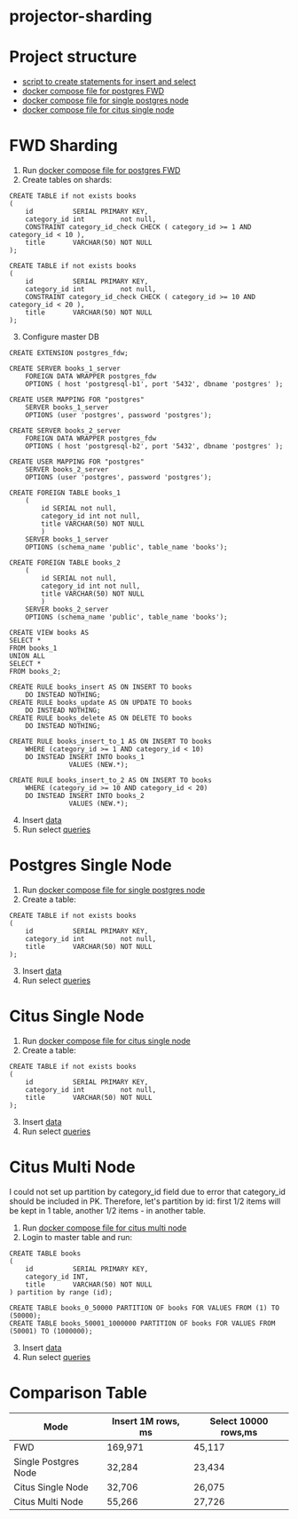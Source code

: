 # projector-sharding

# Project structure

- [script to create statements for insert and select](./app/src/main/kotlin/com/jdum/projector/sharding/Application.kt)
- [docker compose file for postgres FWD](./docker-compose-fwd.yml)
- [docker compose file for single postgres node](./docker-compose-single.yml)
- [docker compose file for citus single node](./docker-compose-citus-single.yml)

# FWD Sharding

1. Run [docker compose file for postgres FWD](./docker-compose-fwd.yml)
2. Create tables on shards:

```postgresql
CREATE TABLE if not exists books
(
    id          SERIAL PRIMARY KEY,
    category_id int         not null,
    CONSTRAINT category_id_check CHECK ( category_id >= 1 AND category_id < 10 ),
    title       VARCHAR(50) NOT NULL
);
```

```postgresql
CREATE TABLE if not exists books
(
    id          SERIAL PRIMARY KEY,
    category_id int         not null,
    CONSTRAINT category_id_check CHECK ( category_id >= 10 AND category_id < 20 ),
    title       VARCHAR(50) NOT NULL
);
```

3. Configure master DB

```postgresql
CREATE EXTENSION postgres_fdw;

CREATE SERVER books_1_server
    FOREIGN DATA WRAPPER postgres_fdw
    OPTIONS ( host 'postgresql-b1', port '5432', dbname 'postgres' );

CREATE USER MAPPING FOR "postgres"
    SERVER books_1_server
    OPTIONS (user 'postgres', password 'postgres');

CREATE SERVER books_2_server
    FOREIGN DATA WRAPPER postgres_fdw
    OPTIONS ( host 'postgresql-b2', port '5432', dbname 'postgres' );

CREATE USER MAPPING FOR "postgres"
    SERVER books_2_server
    OPTIONS (user 'postgres', password 'postgres');

CREATE FOREIGN TABLE books_1
    (
        id SERIAL not null,
        category_id int not null,
        title VARCHAR(50) NOT NULL
        )
    SERVER books_1_server
    OPTIONS (schema_name 'public', table_name 'books');

CREATE FOREIGN TABLE books_2
    (
        id SERIAL not null,
        category_id int not null,
        title VARCHAR(50) NOT NULL
        )
    SERVER books_2_server
    OPTIONS (schema_name 'public', table_name 'books');

CREATE VIEW books AS
SELECT *
FROM books_1
UNION ALL
SELECT *
FROM books_2;

CREATE RULE books_insert AS ON INSERT TO books
    DO INSTEAD NOTHING;
CREATE RULE books_update AS ON UPDATE TO books
    DO INSTEAD NOTHING;
CREATE RULE books_delete AS ON DELETE TO books
    DO INSTEAD NOTHING;

CREATE RULE books_insert_to_1 AS ON INSERT TO books
    WHERE (category_id >= 1 AND category_id < 10)
    DO INSTEAD INSERT INTO books_1
               VALUES (NEW.*);

CREATE RULE books_insert_to_2 AS ON INSERT TO books
    WHERE (category_id >= 10 AND category_id < 20)
    DO INSTEAD INSERT INTO books_2
               VALUES (NEW.*);
```

4. Insert [data](./data_insert.sql)
5. Run select [queries](./data_select.sql)

# Postgres Single Node

1. Run [docker compose file for single postgres node](./docker-compose-single.yml)
2. Create a table:

```postgresql
CREATE TABLE if not exists books
(
    id          SERIAL PRIMARY KEY,
    category_id int         not null,
    title       VARCHAR(50) NOT NULL
);
```

3. Insert [data](./data_insert.sql)
4. Run select [queries](./data_select.sql)

# Citus Single Node

1. Run [docker compose file for citus single node](./docker-compose-citus-single.yml)
2. Create a table:

```postgresql
CREATE TABLE if not exists books
(
    id          SERIAL PRIMARY KEY,
    category_id int         not null,
    title       VARCHAR(50) NOT NULL
);
```

3. Insert [data](./data_insert.sql)
4. Run select [queries](./data_select.sql)

# Citus Multi Node

I could not set up partition by category_id field due to error that category_id should be included in PK.
Therefore, let's partition by id: first 1/2 items will be kept in 1 table, another 1/2 items - in another table.

1. Run [docker compose file for citus multi node](./docker-compose-citus-multi.yml)
2. Login to master table and run:
```postgresql
CREATE TABLE books
(
    id          SERIAL PRIMARY KEY,
    category_id INT,
    title       VARCHAR(50) NOT NULL
) partition by range (id);

CREATE TABLE books_0_50000 PARTITION OF books FOR VALUES FROM (1) TO (50000);
CREATE TABLE books_50001_1000000 PARTITION OF books FOR VALUES FROM (50001) TO (1000000);
```
3. Insert [data](./data_insert.sql)
4. Run select [queries](./data_select.sql)

# Comparison Table

| Mode                 | Insert 1M rows, ms | Select 10000 rows,ms |
|----------------------|--------------------|----------------------|
| FWD                  | 169,971            | 45,117               |
| Single Postgres Node | 32,284             | 23,434               |
| Citus Single Node    | 32,706             | 26,075               |
| Citus Multi Node     | 55,266             | 27,726               |

